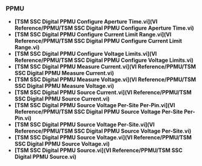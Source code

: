 ### PPMU
- **[TSM SSC Digital PPMU Configure Aperture Time.vi](VI Reference/PPMU/TSM SSC Digital PPMU Configure Aperture Time.vi)**
- **[TSM SSC Digital PPMU Configure Current Limit Range.vi](VI Reference/PPMU/TSM SSC Digital PPMU Configure Current Limit Range.vi)**
- **[TSM SSC Digital PPMU Configure Voltage Limits.vi](VI Reference/PPMU/TSM SSC Digital PPMU Configure Voltage Limits.vi)**
- **[TSM SSC Digital PPMU Measure Current.vi](VI Reference/PPMU/TSM SSC Digital PPMU Measure Current.vi)**
- **[TSM SSC Digital PPMU Measure Voltage.vi](VI Reference/PPMU/TSM SSC Digital PPMU Measure Voltage.vi)**
- **[TSM SSC Digital PPMU Source Current.vi](VI Reference/PPMU/TSM SSC Digital PPMU Source Current.vi)**
- **[TSM SSC Digital PPMU Source Voltage Per-Site Per-Pin.vi](VI Reference/PPMU/TSM SSC Digital PPMU Source Voltage Per-Site Per-Pin.vi)**
- **[TSM SSC Digital PPMU Source Voltage Per-Site.vi](VI Reference/PPMU/TSM SSC Digital PPMU Source Voltage Per-Site.vi)**
- **[TSM SSC Digital PPMU Source Voltage.vi](VI Reference/PPMU/TSM SSC Digital PPMU Source Voltage.vi)**
- **[TSM SSC Digital PPMU Source.vi](VI Reference/PPMU/TSM SSC Digital PPMU Source.vi)**
